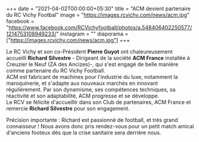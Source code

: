 +++
date = "2021-04-02T00:00:00+05:30"
title = "ACM devient partenaire du RC Vichy Footbal"
image = "https://images.rcvichy.com/news/acm.jpg"
facebook = "https://www.facebook.com/RCVichyfootball/photos/a.548406402250577/1214753108949233/"
instagram = ""
diaporama = ["https://images.rcvichy.com/news/acm.jpg"]
+++

Le RC Vichy et son co-Président **Pierre Guyot** ont chaleureusement accueilli **Richard Silvestre** - Dirigeant de la société **ACM France** installée à Creuzier le Neuf (ZA des Ancizes)-, qui s'est engagé de belle manière comme partenaire du RC Vichy Football.  
ACM est fabricant de machines pour l'industrie du luxe, notamment la maroquinerie, et s'adapte aux nouveaux marchés en innovant régulièrement. Par son dynamisme, ses compétences techniques, sa réactivité et son adaptabilité, ACM progresse et se développe.  
Le RCV se félicite d'accueillir dans son Club de partenaires, ACM France et remercie **Richard Silvestre** pour son engagement.  

Précision importante : Richard est passionné de football, et très grand connaisseur ! Nous avons donc pris rendez-vous pour un petit match amical d'anciens footeux dès que la crise sanitaire sera derrière nous.
